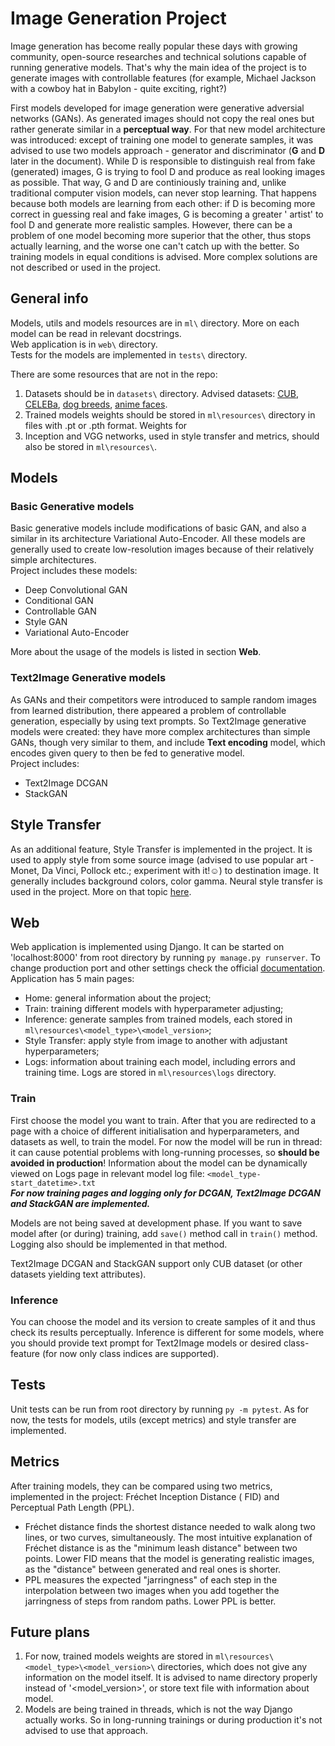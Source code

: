 # Image Generation Project

Image generation has become really popular these days with growing community, open-source researches and technical
solutions capable of running generative models. That's why the main idea of the project is to generate images with
controllable features (for example, Michael Jackson with a cowboy hat in Babylon - quite exciting, right?)

First models developed for image generation were generative adversial networks (GANs). As generated images should not
copy the real ones but rather generate similar in a **perceptual way**. For that new model architecture was introduced:
except of training one model to generate samples, it was advised to use two models approach - generator and
discriminator (**G** and **D** later in the document). While D is responsible to distinguish real from fake (generated)
images, G is trying to fool D and produce as real looking images as possible. That way, G and D are continiously
training and, unlike traditional computer vision models, can never stop learning. That happens because both models are
learning from each other: if D is becoming more correct in guessing real and fake images, G is becoming a greater '
artist' to fool D and generate more realistic samples. However, there can be a problem of one model becoming more
superior that the other, thus stops actually learning, and the worse one can't catch up with the better. So training
models in equal conditions is advised. More complex solutions are not described or used in the project.

## General info

Models, utils and models resources are in `ml\` directory. More on each model can be read in relevant docstrings.\
Web application is in `web\` directory.\
Tests for the models are implemented in `tests\` directory.

There are some resources that are not in the repo:

1. Datasets should be in `datasets\` directory. Advised
   datasets: [CUB](https://www.vision.caltech.edu/datasets/cub_200_2011/),
   [CELEBa](https://mmlab.ie.cuhk.edu.hk/projects/CelebA.html),
   [dog breeds](http://vision.stanford.edu/aditya86/ImageNetDogs/),
   [anime faces](https://www.kaggle.com/datasets/splcher/animefacedataset).
2. Trained models weights should be stored in `ml\resources\` directory in files with .pt or .pth format. Weights for
3. Inception and VGG networks, used in style transfer and metrics, should also be stored in `ml\resources\`.

## Models

### Basic Generative models

Basic generative models include modifications of basic GAN, and also a similar in its architecture Variational
Auto-Encoder. All these models are generally used to create low-resolution images because of their relatively simple
architectures.\
Project includes these models:

- Deep Convolutional GAN
- Conditional GAN
- Controllable GAN
- Style GAN
- Variational Auto-Encoder

More about the usage of the models is listed in section **Web**.

### Text2Image Generative models

As GANs and their competitors were introduced to sample random images from learned distribution, there appeared a
problem of controllable generation, especially by using text prompts. So Text2Image generative models were created: they
have more complex architectures than simple GANs, though very similar to them, and include **Text encoding** model,
which
encodes given query to then be fed to generative model.\
Project includes:

- Text2Image DCGAN
- StackGAN

## Style Transfer

As an additional feature, Style Transfer is implemented in the project. It is used to apply style from some source
image (advised to use popular art - Monet, Da Vinci, Pollock etc.; experiment with it!☺) to destination image. It
generally includes background colors, color gamma. Neural style transfer is used in the project.
More on that topic [here](https://arxiv.org/pdf/1508.06576.pdf).

## Web

Web application is implemented using Django. It can be started on 'localhost:8000' from root directory by
running `py manage.py runserver`. To change production port and other settings check the official
[documentation](https://docs.djangoproject.com/en/5.0/).
Application has 5 main pages:

- Home: general information about the project;
- Train: training different models with hyperparameter adjusting;
- Inference: generate samples from trained models, each stored in `ml\resources\<model_type>\<model_version>`;
- Style Transfer: apply style from image to another with adjustant hyperparameters;
- Logs: information about training each model, including errors and training time. Logs are stored
  in `ml\resources\logs` directory.

### Train

First choose the model you want to train. After that you are redirected to a page with a choice of different
initialisation and hyperparameters, and datasets as well, to train the model. For now the model will be run in thread:
it can cause potential problems with long-running processes, so **should be avoided in production**! Information about
the model can be dynamically viewed on Logs page in relevant model log file: `<model_type-start_datetime>.txt`\
***For now training pages and logging only for DCGAN, Text2Image DCGAN and StackGAN are implemented.***

Models are not being saved at development phase. If you want to save model after (or during) training, add
`save()` method call in `train()` method. Logging also should be implemented in that method.

Text2Image DCGAN and StackGAN support only CUB dataset (or other datasets yielding text attributes).

### Inference

You can choose the model and its version to create samples of it and thus check its results perceptually.
Inference is different for some models, where you should provide text prompt for Text2Image models or desired
class-feature (for now only class indices are supported).

## Tests

Unit tests can be run from root directory by running `py -m pytest`.
As for now, the tests for models, utils (except metrics) and style transfer are implemented.

## Metrics

After training models, they can be compared using two metrics, implemented in the project: Fréchet Inception Distance (
FID) and Perceptual Path Length (PPL).

- Fréchet distance finds the shortest distance needed to walk along two lines, or two curves, simultaneously.
  The most intuitive explanation of Fréchet distance is as the "minimum leash distance" between two points.
  Lower FID means that the model is generating realistic images, as the "distance" between generated and real ones is
  shorter.
- PPL measures the expected "jarringness" of each step in the interpolation between two images when you add together the
  jarringness of steps from random paths.
  Lower PPL is better.

## Future plans

1. For now, trained models weights are stored in `ml\resources\<model_type>\<model_version>\` directories, which does
   not give any information on the model itself. It is advised to name directory properly instead of '<model_version>\',
   or store text file with information about model.
2. Models are being trained in threads, which is not the way Django actually works. So in long-running trainings or
   during production it's not advised to use that approach.